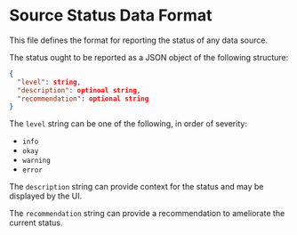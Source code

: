 # Source Status Data Format
This file defines the format for reporting the status of any data source.

The status ought to be reported as a JSON object of the following structure:

```json
{
  "level": string,
  "description": optinoal string,
  "recommendation": optional string
}
```

The `level` string can be one of the following, in order of severity:
* `info`
* `okay`
* `warning`
* `error`

The `description` string can provide context for the status and may be displayed by the UI.

The `recommendation` string can provide a recommendation to ameliorate the current status.
